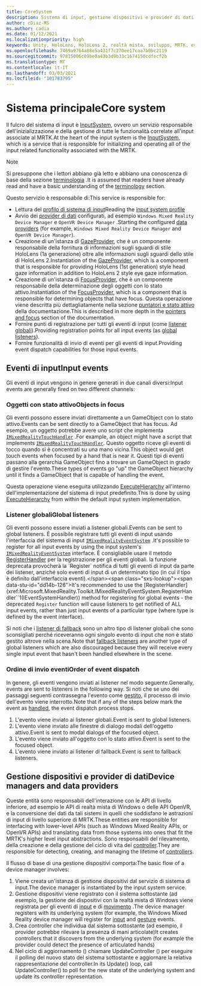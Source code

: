 ```yaml
---
title: CoreSystem
description: Sistema di input, gestione dispositivi e provider di dati in MRTK
author: cDiaz-MS
ms.author: cadia
ms.date: 01/12/2021
ms.localizationpriority: high
keywords: Unity, HoloLens, HoloLens 2, realtà mista, sviluppo, MRTK, eventi
ms.openlocfilehash: 7469a9764a88e5a431f7c270ee17caa7b0bc2119
ms.sourcegitcommit: 97815006c09be0a43b3d9b33c1674150cdfecf2b
ms.translationtype: MT
ms.contentlocale: it-IT
ms.lasthandoff: 03/03/2021
ms.locfileid: "101783795"
---
```

# <a name="core-system"></a><span data-ttu-id="dd14b-104">Sistema principale</span><span class="sxs-lookup"><span data-stu-id="dd14b-104">Core system</span></span>

<span data-ttu-id="dd14b-105">Il fulcro del sistema di input è [InputSystem](../features/input/overview.md), ovvero un servizio responsabile dell'inizializzazione e della gestione di tutte le funzionalità correlate all'input associate al MRTK.</span><span class="sxs-lookup"><span data-stu-id="dd14b-105">At the heart of the input system is the [InputSystem](../features/input/overview.md), which is a service that is responsible for initializing and operating all of the input related functionality associated with the MRTK.</span></span>

> [!NOTE]
> <span data-ttu-id="dd14b-106">Si presuppone che i lettori abbiano già letto e abbiano una conoscenza di base della sezione [terminologia](terminology.md) .</span><span class="sxs-lookup"><span data-stu-id="dd14b-106">It is assumed that readers have already read and have a basic understanding of the [terminology](terminology.md) section.</span></span>

<span data-ttu-id="dd14b-107">Questo servizio è responsabile di:</span><span class="sxs-lookup"><span data-stu-id="dd14b-107">This service is responsible for:</span></span>

- <span data-ttu-id="dd14b-108">Lettura del [profilo di sistema di input](../configuration/mixed-reality-configuration-guide.md#input-system-settings)</span><span class="sxs-lookup"><span data-stu-id="dd14b-108">Reading the [input system profile](../configuration/mixed-reality-configuration-guide.md#input-system-settings)</span></span>
- <span data-ttu-id="dd14b-109">Avvio dei [provider di dati](../features/input/input-providers.md) configurati, ad esempio `Windows Mixed Reality Device Manager` e `OpenVR Device Manager` .</span><span class="sxs-lookup"><span data-stu-id="dd14b-109">Starting the configured [data providers](../features/input/input-providers.md) (for example, `Windows Mixed Reality Device Manager` and `OpenVR Device Manager`).</span></span>
- <span data-ttu-id="dd14b-110">Creazione di un'istanza di [GazeProvider](xref:Microsoft.MixedReality.Toolkit.Input.IMixedRealityGazeProvider), che è un componente responsabile della fornitura di informazioni sugli sguardi di stile HoloLens (1a generazione) oltre alle informazioni sugli sguardi dello stile di HoloLens 2.</span><span class="sxs-lookup"><span data-stu-id="dd14b-110">Instantiation of the [GazeProvider](xref:Microsoft.MixedReality.Toolkit.Input.IMixedRealityGazeProvider), which is a component that is responsible for providing HoloLens (1st generation) style head gaze information in addition to HoloLens 2 style eye gaze information.</span></span>
- <span data-ttu-id="dd14b-111">Creazione di un'istanza di [FocusProvider](xref:Microsoft.MixedReality.Toolkit.Input.IMixedRealityFocusProvider), che è un componente responsabile della determinazione degli oggetti con lo stato attivo.</span><span class="sxs-lookup"><span data-stu-id="dd14b-111">Instantiation of the [FocusProvider](xref:Microsoft.MixedReality.Toolkit.Input.IMixedRealityFocusProvider), which is a component that is responsible for determining objects that have focus.</span></span> <span data-ttu-id="dd14b-112">Questa operazione viene descritta più dettagliatamente nella sezione [puntatori e stato attivo](controllers-pointers-and-focus.md#pointers-and-focus) della documentazione.</span><span class="sxs-lookup"><span data-stu-id="dd14b-112">This is described in more depth in the [pointers and focus](controllers-pointers-and-focus.md#pointers-and-focus) section of the documentation.</span></span>
- <span data-ttu-id="dd14b-113">Fornire punti di registrazione per tutti gli eventi di input (come [listener globali](#global-listeners)).</span><span class="sxs-lookup"><span data-stu-id="dd14b-113">Providing registration points for all input events (as [global listeners](#global-listeners)).</span></span>
- <span data-ttu-id="dd14b-114">Fornire funzionalità di invio di eventi per gli eventi di input.</span><span class="sxs-lookup"><span data-stu-id="dd14b-114">Providing event dispatch capabilities for those input events.</span></span>

## <a name="input-events"></a><span data-ttu-id="dd14b-115">Eventi di input</span><span class="sxs-lookup"><span data-stu-id="dd14b-115">Input events</span></span>

<span data-ttu-id="dd14b-116">Gli eventi di input vengono in genere generati in due canali diversi:</span><span class="sxs-lookup"><span data-stu-id="dd14b-116">Input events are generally fired on two different channels:</span></span>

### <a name="objects-in-focus"></a><span data-ttu-id="dd14b-117">Oggetti con stato attivo</span><span class="sxs-lookup"><span data-stu-id="dd14b-117">Objects in focus</span></span>

<span data-ttu-id="dd14b-118">Gli eventi possono essere inviati direttamente a un GameObject con lo stato attivo.</span><span class="sxs-lookup"><span data-stu-id="dd14b-118">Events can be sent directly to a GameObject that has focus.</span></span> <span data-ttu-id="dd14b-119">Ad esempio, un oggetto potrebbe avere uno script che implementa [`IMixedRealityTouchHandler`](xref:Microsoft.MixedReality.Toolkit.Input.IMixedRealityTouchHandler) .</span><span class="sxs-lookup"><span data-stu-id="dd14b-119">For example, an object might have a script that implements [`IMixedRealityTouchHandler`](xref:Microsoft.MixedReality.Toolkit.Input.IMixedRealityTouchHandler).</span></span>
<span data-ttu-id="dd14b-120">Questo oggetto riceve gli eventi di tocco quando si è concentrati su una mano vicina.</span><span class="sxs-lookup"><span data-stu-id="dd14b-120">This object would get touch events when focused by a hand that is near it.</span></span> <span data-ttu-id="dd14b-121">Questi tipi di eventi passano alla gerarchia GameObject fino a trovare un GameObject in grado di gestire l'evento.</span><span class="sxs-lookup"><span data-stu-id="dd14b-121">These types of events go "up" the GameObject hierarchy until it finds a GameObject that is capable of handling the event.</span></span>

<span data-ttu-id="dd14b-122">Questa operazione viene eseguita utilizzando [ExecuteHierarchy](https://docs.unity3d.com/ScriptReference/EventSystems.ExecuteEvents.ExecuteHierarchy.html) all'interno dell'implementazione del sistema di input predefinito.</span><span class="sxs-lookup"><span data-stu-id="dd14b-122">This is done by using [ExecuteHierarchy](https://docs.unity3d.com/ScriptReference/EventSystems.ExecuteEvents.ExecuteHierarchy.html) from within the default input system implementation.</span></span>

### <a name="global-listeners"></a><span data-ttu-id="dd14b-123">Listener globali</span><span class="sxs-lookup"><span data-stu-id="dd14b-123">Global listeners</span></span>

<span data-ttu-id="dd14b-124">Gli eventi possono essere inviati a listener globali.</span><span class="sxs-lookup"><span data-stu-id="dd14b-124">Events can be sent to global listeners.</span></span> <span data-ttu-id="dd14b-125">È possibile registrare tutti gli eventi di input usando l'interfaccia del sistema di input [`IMixedRealityEventSystem`](xref:Microsoft.MixedReality.Toolkit.IMixedRealityEventSystem) .</span><span class="sxs-lookup"><span data-stu-id="dd14b-125">It's possible to register for all input events by using the input system's [`IMixedRealityEventSystem`](xref:Microsoft.MixedReality.Toolkit.IMixedRealityEventSystem) interface.</span></span> <span data-ttu-id="dd14b-126">È consigliabile usare il metodo [RegisterHandler](xref:Microsoft.MixedReality.Toolkit.IMixedRealityEventSystem.RegisterHandler``1(IEventSystemHandler)) per la registrazione per gli eventi globali. la funzione deprecata provocherà la `Register` notifica di tutti gli eventi di input da parte dei listener, anziché solo eventi di input di un determinato tipo (in cui il tipo è definito dall'interfaccia eventi).</span><span class="sxs-lookup"><span data-stu-id="dd14b-126">It's recommended to use the [RegisterHandler](xref:Microsoft.MixedReality.Toolkit.IMixedRealityEventSystem.RegisterHandler``1(IEventSystemHandler)) method for registering for global events - the deprecated `Register` function will cause listeners to get notified of ALL input events, rather than just input events of a particular type (where type is defined by the event interface).</span></span>

<span data-ttu-id="dd14b-127">Si noti che i [listener di fallback](xref:Microsoft.MixedReality.Toolkit.Input.MixedRealityInputSystem.PushFallbackInputHandler(GameObject)) sono un altro tipo di listener globali che sono sconsigliati perché riceveranno ogni singolo evento di input che non è stato gestito altrove nella scena.</span><span class="sxs-lookup"><span data-stu-id="dd14b-127">Note that [fallback listeners](xref:Microsoft.MixedReality.Toolkit.Input.MixedRealityInputSystem.PushFallbackInputHandler(GameObject)) are another type of global listeners which are also discouraged because they will receive every single input event that hasn't been handled elsewhere in the scene.</span></span>

### <a name="order-of-event-dispatch"></a><span data-ttu-id="dd14b-128">Ordine di invio eventi</span><span class="sxs-lookup"><span data-stu-id="dd14b-128">Order of event dispatch</span></span>

<span data-ttu-id="dd14b-129">In genere, gli eventi vengono inviati ai listener nel modo seguente.</span><span class="sxs-lookup"><span data-stu-id="dd14b-129">Generally, events are sent to listeners in the following way.</span></span> <span data-ttu-id="dd14b-130">Si noti che se uno dei passaggi seguenti contrassegna l'evento come [gestito](https://docs.unity3d.com/ScriptReference/EventSystems.AbstractEventData-used.html), il processo di invio dell'evento viene interrotto.</span><span class="sxs-lookup"><span data-stu-id="dd14b-130">Note that if any of the steps below mark the event as [handled](https://docs.unity3d.com/ScriptReference/EventSystems.AbstractEventData-used.html), the event dispatch process stops.</span></span>

1. <span data-ttu-id="dd14b-131">L'evento viene inviato ai listener globali.</span><span class="sxs-lookup"><span data-stu-id="dd14b-131">Event is sent to global listeners.</span></span>
2. <span data-ttu-id="dd14b-132">L'evento viene inviato alle finestre di dialogo modali dell'oggetto attivo.</span><span class="sxs-lookup"><span data-stu-id="dd14b-132">Event is sent to modal dialogs of the focused object.</span></span>
3. <span data-ttu-id="dd14b-133">L'evento viene inviato all'oggetto con lo stato attivo.</span><span class="sxs-lookup"><span data-stu-id="dd14b-133">Event is sent to the focused object.</span></span>
4. <span data-ttu-id="dd14b-134">L'evento viene inviato ai listener di fallback.</span><span class="sxs-lookup"><span data-stu-id="dd14b-134">Event is sent to fallback listeners.</span></span>

## <a name="device-managers-and-data-providers"></a><span data-ttu-id="dd14b-135">Gestione dispositivi e provider di dati</span><span class="sxs-lookup"><span data-stu-id="dd14b-135">Device managers and data providers</span></span>

<span data-ttu-id="dd14b-136">Queste entità sono responsabili dell'interazione con le API di livello inferiore, ad esempio le API di realtà mista di Windows o delle API OpenVR, e la conversione dei dati da tali sistemi in quelli che soddisfano le astrazioni di input di livello superiore di MRTK.</span><span class="sxs-lookup"><span data-stu-id="dd14b-136">These entities are responsible for interfacing with lower-level APIs (such as Windows Mixed Reality APIs, or OpenVR APIs) and translating data from those systems into ones that fit the MRTK's higher level input abstractions.</span></span> <span data-ttu-id="dd14b-137">Sono responsabili del rilevamento, della creazione e della gestione del ciclo di vita dei [controller](controllers-pointers-and-focus.md#controllers).</span><span class="sxs-lookup"><span data-stu-id="dd14b-137">They are responsible for detecting, creating, and managing the lifetime of [controllers](controllers-pointers-and-focus.md#controllers).</span></span>

<span data-ttu-id="dd14b-138">Il flusso di base di una gestione dispositivi comporta:</span><span class="sxs-lookup"><span data-stu-id="dd14b-138">The basic flow of a device manager involves:</span></span>

1. <span data-ttu-id="dd14b-139">Viene creata un'istanza di gestione dispositivi dal servizio di sistema di input.</span><span class="sxs-lookup"><span data-stu-id="dd14b-139">The device manager is instantiated by the input system service.</span></span>
2. <span data-ttu-id="dd14b-140">Gestione dispositivi viene registrato con il sistema sottostante (ad esempio, la gestione dei dispositivi con la realtà mista di Windows viene registrata per gli eventi di [input](../features/input/input-events.md) e di [movimento](../features/input/gestures.md#gesture-events) .</span><span class="sxs-lookup"><span data-stu-id="dd14b-140">The device manager registers with its underlying system (for example, the Windows Mixed Reality device manager will register for [input](../features/input/input-events.md) and [gesture](../features/input/gestures.md#gesture-events) events.</span></span>
3. <span data-ttu-id="dd14b-141">Crea controller che individua dal sistema sottostante (ad esempio, il provider potrebbe rilevare la presenza di mani articolate)</span><span class="sxs-lookup"><span data-stu-id="dd14b-141">It creates controllers that it discovers from the underlying system (for example the provider could detect the presence of articulated hands)</span></span>
4. <span data-ttu-id="dd14b-142">Nel ciclo di aggiornamento () chiamare UpdateController () per eseguire il polling del nuovo stato del sistema sottostante e aggiornare la relativa rappresentazione del controller.</span><span class="sxs-lookup"><span data-stu-id="dd14b-142">In its Update() loop, call UpdateController() to poll for the new state of the underlying system and update its controller representation.</span></span>
